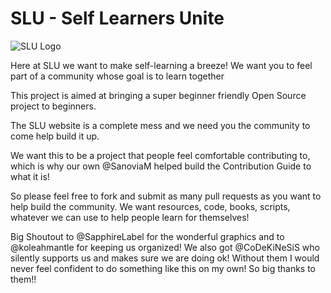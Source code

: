# SLU - Self Learners Unite
![SLU Logo](https://drive.google.com/uc?id=1QfxmLHdaMQbTwewC1SVA0YlCrD1vlJb5)

Here at SLU we want to make self-learning a breeze! We want you to feel 
part of a community whose goal is to learn together

This project is aimed at bringing a super beginner friendly 
Open Source project to beginners. 

The SLU website is a complete mess and we need you the community to come
help build it up.

We want this to be a project that people feel comfortable contributing to,
which is why our own @SanoviaM helped build the Contribution Guide to what it is!

So please feel free to fork and submit as many pull requests as you want to help build the community. We want resources, code, books, scripts, whatever
we can use to help people learn for themselves!

Big Shoutout to @SapphireLabel for the wonderful graphics and to @koleahmantle for keeping us organized! We also got @CoDeKiNeSiS who silently supports us 
and makes sure we are doing ok! Without them I would never feel confident to
do something like this on my own! So big thanks to them!!
